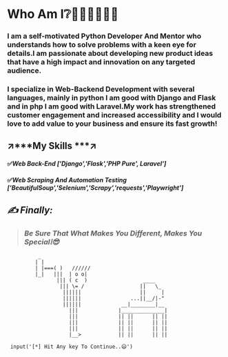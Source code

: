 # **Who Am I❔**👨🏻‍💻🤷🏻‍♂️ 
### I am a self-motivated Python Developer And Mentor who understands how to solve problems with a keen eye for details.I am passionate about developing new product ideas that have a high impact and innovation on any targeted audience. ###

### I specialize in Web-Backend Development with several languages, mainly in python I am good with Django and Flask and in php I am good with Laravel.My work has strengthened customer engagement and increased accessibility and I would love to add value to your business and ensure its fast growth! ###

## ↗️***My Skills ***↗️

#### ✅*Web Back-End ['Django','Flask','PHP Pure', Laravel']*
#### ✅*Web Scraping And Automation Testing ['BeautifulSoup','Selenium','Scrapy','requests','Playwright']*

## ***✍ Finally:***
 > ### *Be Sure That What Makes You Different, Makes You Special❕😎*

              _
             | |
             | |===( )   //////
             |_|   |||  | o o|
                    ||| ( c  )                  ____
                     ||| \= /                  ||   \_
                      ||||||                   ||     |
                      ||||||                ...||__/|-"
                      ||||||             __|________|__
                        |||             |______________|
                        |||             || ||      || ||
                        |||             || ||      || ||
                        |||             || ||      || ||
                        |__>            || ||      || ||

     input('[*] Hit Any key To Continue..😃')
     
